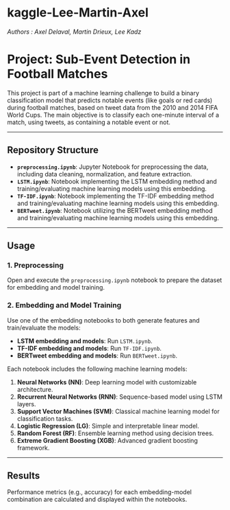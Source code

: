 # kaggle-Lee-Martin-Axel

*Authors : Axel Delaval, Martin Drieux, Lee Kadz*

# Project: Sub-Event Detection in Football Matches

This project is part of a machine learning challenge to build a binary classification model that predicts notable events (like goals or red cards) during football matches, based on tweet data from the 2010 and 2014 FIFA World Cups. The main objective is to classify each one-minute interval of a match, using tweets, as containing a notable event or not.

---

## Repository Structure

- **`preprocessing.ipynb`**: Jupyter Notebook for preprocessing the data, including data cleaning, normalization, and feature extraction.
- **`LSTM.ipynb`**: Notebook implementing the LSTM embedding method and training/evaluating machine learning models using this embedding.
- **`TF-IDF.ipynb`**: Notebook implementing the TF-IDF embedding method and training/evaluating machine learning models using this embedding.
- **`BERTweet.ipynb`**: Notebook utilizing the BERTweet embedding method and training/evaluating machine learning models using this embedding.

---

## Usage

### 1. Preprocessing
Open and execute the `preprocessing.ipynb` notebook to prepare the dataset for embedding and model training.

### 2. Embedding and Model Training
Use one of the embedding notebooks to both generate features and train/evaluate the models:
- **LSTM embedding and models**: Run `LSTM.ipynb`.
- **TF-IDF embedding and models**: Run `TF-IDF.ipynb`.
- **BERTweet embedding and models**: Run `BERTweet.ipynb`.

Each notebook includes the following machine learning models:
1. **Neural Networks (NN)**: Deep learning model with customizable architecture.
2. **Recurrent Neural Networks (RNN)**: Sequence-based model using LSTM layers.
3. **Support Vector Machines (SVM)**: Classical machine learning model for classification tasks.
4. **Logistic Regression (LG)**: Simple and interpretable linear model.
5. **Random Forest (RF)**: Ensemble learning method using decision trees.
6. **Extreme Gradient Boosting (XGB)**: Advanced gradient boosting framework.

---

## Results

Performance metrics (e.g., accuracy) for each embedding-model combination are calculated and displayed within the notebooks.


